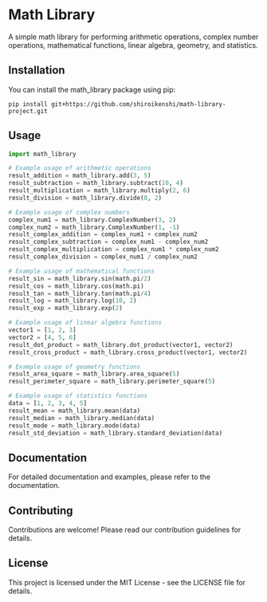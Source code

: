 # Math Library

A simple math library for performing arithmetic operations, complex number operations, mathematical functions, linear algebra, geometry, and statistics.

## Installation

You can install the math_library package using pip:

```terminal
pip install git+https://github.com/shiroikenshi/math-library-project.git
```

## Usage

```python
import math_library

# Example usage of arithmetic operations
result_addition = math_library.add(3, 5)
result_subtraction = math_library.subtract(10, 4)
result_multiplication = math_library.multiply(2, 6)
result_division = math_library.divide(8, 2)

# Example usage of complex numbers
complex_num1 = math_library.ComplexNumber(3, 2)
complex_num2 = math_library.ComplexNumber(1, -1)
result_complex_addition = complex_num1 + complex_num2
result_complex_subtraction = complex_num1 - complex_num2
result_complex_multiplication = complex_num1 * complex_num2
result_complex_division = complex_num1 / complex_num2

# Example usage of mathematical functions
result_sin = math_library.sin(math.pi/2)
result_cos = math_library.cos(math.pi)
result_tan = math_library.tan(math.pi/4)
result_log = math_library.log(10, 2)
result_exp = math_library.exp(2)

# Example usage of linear algebra functions
vector1 = [1, 2, 3]
vector2 = [4, 5, 6]
result_dot_product = math_library.dot_product(vector1, vector2)
result_cross_product = math_library.cross_product(vector1, vector2)

# Example usage of geometry functions
result_area_square = math_library.area_square(5)
result_perimeter_square = math_library.perimeter_square(5)

# Example usage of statistics functions
data = [1, 2, 3, 4, 5]
result_mean = math_library.mean(data)
result_median = math_library.median(data)
result_mode = math_library.mode(data)
result_std_deviation = math_library.standard_deviation(data)
```

## Documentation

For detailed documentation and examples, please refer to the documentation.

## Contributing

Contributions are welcome! Please read our contribution guidelines for details.

## License

This project is licensed under the MIT License - see the LICENSE file for details.